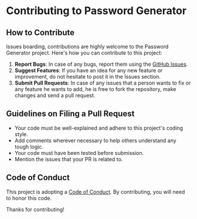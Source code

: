 # Contributing to Password Generator

## How to Contribute

Issues boarding, contributions are highly welcome to the Password Generator project. Here's how you can contribute to this project:

1. **Report Bugs**: In case of any bugs, report them using the [GitHub Issues](https://github.com/arabi44-cyber/password-generator/issues).
2. **Suggest Features**: If you have an idea for any new feature or improvement, do not hesitate to post it in the Issues section.
3. **Submit Pull Requests**: In case of any issues that a person wants to fix or any feature he wants to add, he is free to fork the repository, make changes and send a pull request.

## Guidelines on Filing a Pull Request

- Your code must be well-explained and adhere to this project's coding style.
- Add comments wherever necessary to help others understand any tough logic.
- Your code must have been tested before submission.
- Mention the issues that your PR is related to.

## Code of Conduct

This project is adopting a [Code of Conduct](CODE_OF_CONDUCT.md). By contributing, you will need to honor this code.

Thanks for contributing!
